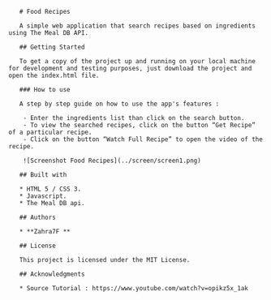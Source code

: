 ﻿       # Food Recipes
       
       A simple web application that search recipes based on ingredients using The Meal DB API.
       
       ## Getting Started
       
       To get a copy of the project up and running on your local machine for development and testing purposes, just download the project and open the index.html file.
       
       ### How to use

       A step by step guide on how to use the app's features : 

        - Enter the ingredients list than click on the search button.
        - To view the searched recipes, click on the button “Get Recipe” of a particular recipe.
        - Click on the button “Watch Full Recipe” to open the video of the recipe.

		![Screenshot Food Recipes](../screen/screen1.png)
		
       ## Built with
       
       * HTML 5 / CSS 3.
       * Javascript.
       * The Meal DB api.
       
       ## Authors
       
       * **Zahra7F **        
       
       ## License
       
       This project is licensed under the MIT License. 
       
       ## Acknowledgments
       
       * Source Tutorial : https://www.youtube.com/watch?v=opikz5x_1ak
